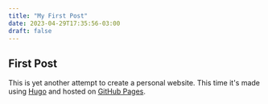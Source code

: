 ```yaml
---
title: "My First Post"
date: 2023-04-29T17:35:56-03:00
draft: false
---
```


## First Post

This is yet another attempt to create a personal website.
This time it's made using [Hugo](https://gohugo.io) and hosted on [GitHub Pages](https://pages.github.com/).



